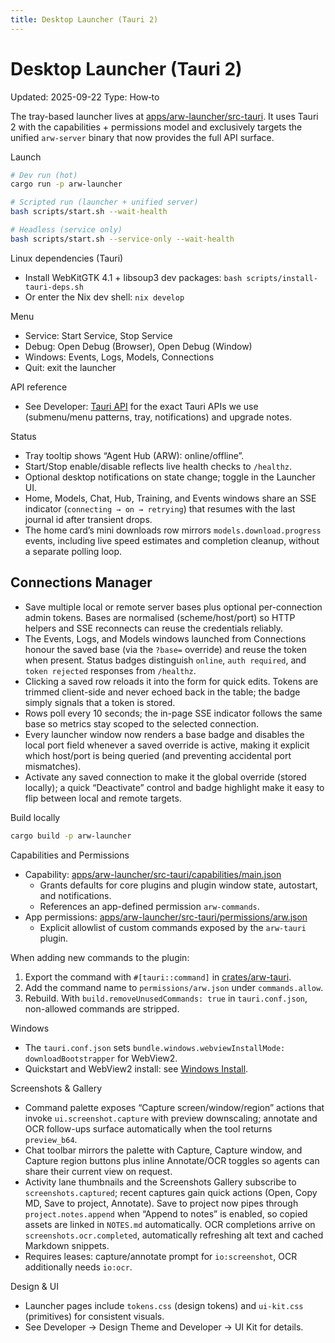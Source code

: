 ```yaml
---
title: Desktop Launcher (Tauri 2)
---
```


# Desktop Launcher (Tauri 2)
Updated: 2025-09-22
Type: How‑to

The tray-based launcher lives at [apps/arw-launcher/src-tauri](https://github.com/t3hw00t/ARW/blob/main/apps/arw-launcher/src-tauri). It uses Tauri 2 with the capabilities + permissions model and exclusively targets the unified `arw-server` binary that now provides the full API surface.

Launch
```bash
# Dev run (hot)
cargo run -p arw-launcher

# Scripted run (launcher + unified server)
bash scripts/start.sh --wait-health

# Headless (service only)
bash scripts/start.sh --service-only --wait-health
```

Linux dependencies (Tauri)
- Install WebKitGTK 4.1 + libsoup3 dev packages: `bash scripts/install-tauri-deps.sh`
- Or enter the Nix dev shell: `nix develop`

Menu
- Service: Start Service, Stop Service
- Debug: Open Debug (Browser), Open Debug (Window)
- Windows: Events, Logs, Models, Connections
- Quit: exit the launcher

API reference
- See Developer: [Tauri API](../developer/tauri_api.md) for the exact Tauri APIs we use (submenu/menu patterns, tray, notifications) and upgrade notes.

Status
- Tray tooltip shows “Agent Hub (ARW): online/offline”.
- Start/Stop enable/disable reflects live health checks to `/healthz`.
- Optional desktop notifications on state change; toggle in the Launcher UI.
- Home, Models, Chat, Hub, Training, and Events windows share an SSE indicator (`connecting → on → retrying`) that resumes with the last journal id after transient drops.
- The home card’s mini downloads row mirrors `models.download.progress` events, including live speed estimates and completion cleanup, without a separate polling loop.

## Connections Manager

- Save multiple local or remote server bases plus optional per-connection admin tokens. Bases are normalised (scheme/host/port) so HTTP helpers and SSE reconnects can reuse the credentials reliably.
- The Events, Logs, and Models windows launched from Connections honour the saved base (via the `?base=` override) and reuse the token when present. Status badges distinguish `online`, `auth required`, and `token rejected` responses from `/healthz`.
- Clicking a saved row reloads it into the form for quick edits. Tokens are trimmed client-side and never echoed back in the table; the badge simply signals that a token is stored.
- Rows poll every 10 seconds; the in-page SSE indicator follows the same base so metrics stay scoped to the selected connection.
- Every launcher window now renders a base badge and disables the local port field whenever a saved override is active, making it explicit which host/port is being queried (and preventing accidental port mismatches).
- Activate any saved connection to make it the global override (stored locally); a quick “Deactivate” control and badge highlight make it easy to flip between local and remote targets.

Build locally
```bash
cargo build -p arw-launcher
```

Capabilities and Permissions
- Capability: [apps/arw-launcher/src-tauri/capabilities/main.json](https://github.com/t3hw00t/ARW/blob/main/apps/arw-launcher/src-tauri/capabilities/main.json)
  - Grants defaults for core plugins and plugin window state, autostart, and notifications.
  - References an app-defined permission `arw-commands`.
- App permissions: [apps/arw-launcher/src-tauri/permissions/arw.json](https://github.com/t3hw00t/ARW/blob/main/apps/arw-launcher/src-tauri/permissions/arw.json)
  - Explicit allowlist of custom commands exposed by the `arw-tauri` plugin.

When adding new commands to the plugin:
1) Export the command with `#[tauri::command]` in [crates/arw-tauri](https://github.com/t3hw00t/ARW/blob/main/crates/arw-tauri).
2) Add the command name to `permissions/arw.json` under `commands.allow`.
3) Rebuild. With `build.removeUnusedCommands: true` in `tauri.conf.json`, non-allowed commands are stripped.

Windows
- The `tauri.conf.json` sets `bundle.windows.webviewInstallMode: downloadBootstrapper` for WebView2.
 - Quickstart and WebView2 install: see [Windows Install](windows_install.md).

Screenshots & Gallery
- Command palette exposes “Capture screen/window/region” actions that invoke `ui.screenshot.capture` with preview downscaling; annotate and OCR follow-ups surface automatically when the tool returns `preview_b64`.
- Chat toolbar mirrors the palette with Capture, Capture window, and Capture region buttons plus inline Annotate/OCR toggles so agents can share their current view on request.
- Activity lane thumbnails and the Screenshots Gallery subscribe to `screenshots.captured`; recent captures gain quick actions (Open, Copy MD, Save to project, Annotate). Save to project now pipes through `project.notes.append` when “Append to notes” is enabled, so copied assets are linked in `NOTES.md` automatically. OCR completions arrive on `screenshots.ocr.completed`, automatically refreshing alt text and cached Markdown snippets.
- Requires leases: capture/annotate prompt for `io:screenshot`, OCR additionally needs `io:ocr`.

Design & UI
- Launcher pages include `tokens.css` (design tokens) and `ui-kit.css` (primitives) for consistent visuals.
- See Developer → Design Theme and Developer → UI Kit for details.
